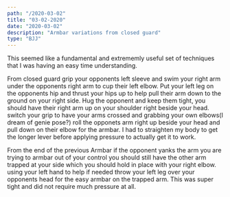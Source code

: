```yaml
---
path: "/2020-03-02"
title: "03-02-2020"
date: "2020-03-02"
description: "Armbar variations from closed guard"
type: "BJJ"
---
```


This seemed like a fundamental and extrememly useful set of techniques that I was having an easy time understanding.

From closed guard grip your opponents left sleeve and swim your right arm under the opponents right arm to cup their left elbow. Put your left leg on the opponents hip and thrust your hips up to help pull their arm down to the ground on your right side. Hug the opponent and keep them tight, you should have their right arm up on your shoulder right beside your head. switch your grip to have your arms crossed and grabbing your own elbows(I dream of genie pose?) roll the opponets arm right up beside your head and pull down on their elbow for the armbar. I had to straighten my body to get the longer lever before applying pressure to actually get it to work.

From the end of the previous Armbar if the opponent yanks the arm you are trying to armbar out of your control you should still have the other arm trapped at your side which you should hold in place with your right elbow. using your left hand to help if needed throw your left leg over your opponents head for the easy armbar on the trapped arm. This was super tight and did not require much pressure at all.
